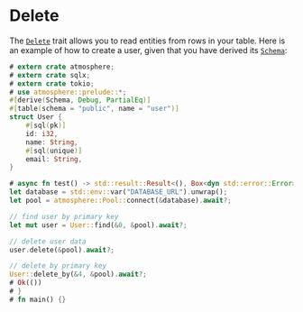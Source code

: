 # Delete

The [`Delete`] trait allows you to read entities from rows in your table. Here is
an example of how to create a user, given that you have derived its [`Schema`]:

```rust
# extern crate atmosphere;
# extern crate sqlx;
# extern crate tokio;
# use atmosphere::prelude::*;
#[derive(Schema, Debug, PartialEq)]
#[table(schema = "public", name = "user")]
struct User {
    #[sql(pk)]
    id: i32,
    name: String,
    #[sql(unique)]
    email: String,
}

# async fn test() -> std::result::Result<(), Box<dyn std::error::Error>> {
let database = std::env::var("DATABASE_URL").unwrap();
let pool = atmosphere::Pool::connect(&database).await?;

// find user by primary key
let mut user = User::find(&0, &pool).await?;

// delete user data
user.delete(&pool).await?;

// delete by primary key
User::delete_by(&4, &pool).await?;
# Ok(())
# }
# fn main() {}
```

[`Schema`]: https://docs.rs/atmosphere/latest/atmosphere/derive.Schema.html
[`Delete`]: https://docs.rs/atmosphere/latest/atmosphere/trait.Delete.html

